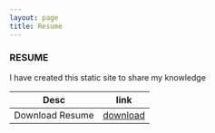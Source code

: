 ```yaml
---
layout: page
title: Resume
---
```


### RESUME
I have created this static site to share my knowledge

|Desc |link|
|---------------|---------|
| Download Resume| [download](google.com)|
